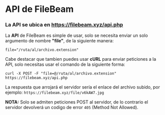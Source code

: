 # API de FileBeam

### La API se ubica en https://filebeam.xyz/api.php

La **API** de FileBeam es simple de usar, solo se necesita enviar un solo argumento de nombre **"file"**, de la siguiente manera:

`file="/ruta/al/archivo.extension"`

Cabe destacar que tambien puedes usar **cURL** para enviar peticiones a la API, solo necesitas usar el comando de la siguiente forma:

`curl -X POST -F "file=@/ruta/al/archivo.extension" https://filebeam.xyz/api.php`

La respuesta que arrojará el servidor sería el enlace del archivo subido, por ejemplo:
`https://filebeam.xyz/file/v6kAW7.jpg`

**NOTA:** Solo se admiten peticiones POST al servidor, de lo contrario el servidor devolverá un codigo de error `405` (Method Not Allowed).
